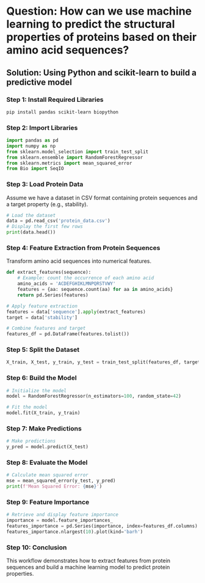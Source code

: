 # Question: How can we use machine learning to predict the structural properties of proteins based on their amino acid sequences?

## Solution: Using Python and scikit-learn to build a predictive model

### Step 1: Install Required Libraries

```bash
pip install pandas scikit-learn biopython
```

### Step 2: Import Libraries

```python
import pandas as pd
import numpy as np
from sklearn.model_selection import train_test_split
from sklearn.ensemble import RandomForestRegressor
from sklearn.metrics import mean_squared_error
from Bio import SeqIO
```

### Step 3: Load Protein Data

Assume we have a dataset in CSV format containing protein sequences and a target property (e.g., stability).

```python
# Load the dataset
data = pd.read_csv('protein_data.csv')
# Display the first few rows
print(data.head())
```

### Step 4: Feature Extraction from Protein Sequences

Transform amino acid sequences into numerical features.

```python
def extract_features(sequence):
    # Example: count the occurrence of each amino acid
    amino_acids = 'ACDEFGHIKLMNPQRSTVWY'
    features = {aa: sequence.count(aa) for aa in amino_acids}
    return pd.Series(features)

# Apply feature extraction
features = data['sequence'].apply(extract_features)
target = data['stability']

# Combine features and target
features_df = pd.DataFrame(features.tolist())
```

### Step 5: Split the Dataset

```python
X_train, X_test, y_train, y_test = train_test_split(features_df, target, test_size=0.2, random_state=42)
```

### Step 6: Build the Model

```python
# Initialize the model
model = RandomForestRegressor(n_estimators=100, random_state=42)

# Fit the model
model.fit(X_train, y_train)
```

### Step 7: Make Predictions

```python
# Make predictions
y_pred = model.predict(X_test)
```

### Step 8: Evaluate the Model

```python
# Calculate mean squared error
mse = mean_squared_error(y_test, y_pred)
print(f'Mean Squared Error: {mse}')
```

### Step 9: Feature Importance

```python
# Retrieve and display feature importance
importance = model.feature_importances_
features_importance = pd.Series(importance, index=features_df.columns)
features_importance.nlargest(10).plot(kind='barh')
```

### Step 10: Conclusion

This workflow demonstrates how to extract features from protein sequences and build a machine learning model to predict protein properties.